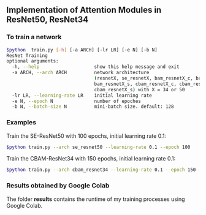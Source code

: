 ## Implementation of Attention Modules in ResNet50, ResNet34
### To train a network
```sh
$python  train.py [-h] [-a ARCH] [-lr LR] [-e N] [-b N]
ResNet Training
optional arguments:
  -h, --help                    show this help message and exit
  -a ARCH, --arch ARCH          network architecture 
                                (resnetX, se_resnetX, bam_resnetX_c, bam_resnetX_c, 
                                bam_resnetX_s, cbam_resnetX_c, cbam_resnetX_c, 
                                cbam_resnetX_s) with X = 34 or 50
  -lr LR, --learning-rate LR    initial learning rate
  -e N, --epoch N               number of epoches
  -b N, --batch-size N          mini-batch size. default: 128
```
### Examples
Train the SE-ResNet50 with 100 epochs, initial learning rate 0.1:
```sh
$python train.py --arch se_resnet50 --learning-rate 0.1 --epoch 100 
```
Train the CBAM-ResNet34 with 150 epochs, initial learning rate 0.1:
```sh
$python train.py --arch cbam_resnet34 --learning-rate 0.1 --epoch 150 
```
### Results obtained by Google Colab
The folder **results** contains the runtime of my training processes using Google Colab.  